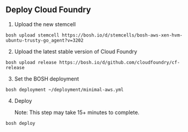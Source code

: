 ## Deploy Cloud Foundry

1. Upload the new stemcell
```
bosh upload stemcell https://bosh.io/d/stemcells/bosh-aws-xen-hvm-ubuntu-trusty-go_agent?v=3202
```

2. Upload the latest stable version of Cloud Foundry
```
bosh upload release https://bosh.io/d/github.com/cloudfoundry/cf-release
```

3. Set the BOSH deployment
```
bosh deployment ~/deployment/minimal-aws.yml
```

4. Deploy

    Note: This step may take 15+ minutes to complete.
```
bosh deploy
```
